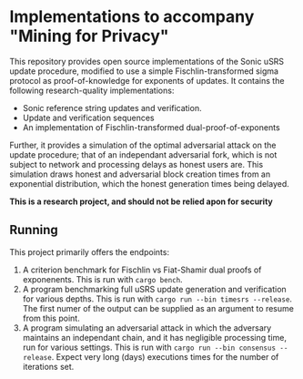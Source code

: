 # Implementations to accompany "Mining for Privacy"

This repository provides open source implementations of the Sonic uSRS update
procedure, modified to use a simple Fischlin-transformed sigma protocol as
proof-of-knowledge for exponents of updates. It contains the following
research-quality implementations:

* Sonic reference string updates and verification.
* Update and verification sequences
* An implementation of Fischlin-transformed dual-proof-of-exponents

Further, it provides a simulation of the optimal adversarial attack on the
update procedure; that of an independant adversarial fork, which is not subject
to network and processing delays as honest users are. This simulation draws
honest and adversarial block creation times from an exponential distribution,
which the honest generation times being delayed.

**This is a research project, and should not be relied apon for security**

## Running

This project primarily offers the endpoints:

1. A criterion benchmark for Fischlin vs Fiat-Shamir dual proofs of exponenents.
   This is run with `cargo bench`.
2. A program benchmarking full uSRS update generation and verification for
   various depths. This is run with `cargo run --bin timesrs --release`. The
   first numer of the output can be supplied as an argument to resume from this
   point.
3. A program simulating an adversarial attack in which the adversary maintains
   an independant chain, and it has negligible processing time, run for various
   settings. This is run with `cargo run --bin consensus --release`. Expect
   very long (days) executions times for the number of iterations set.
